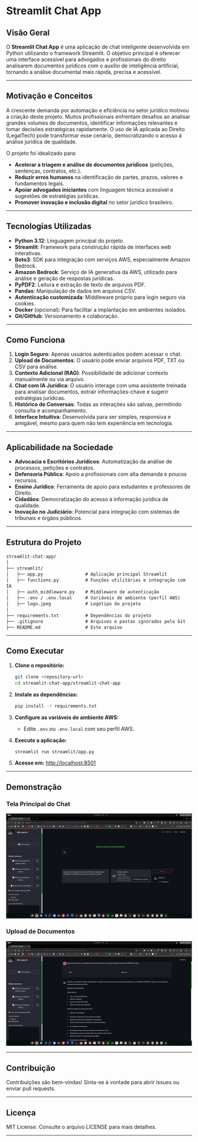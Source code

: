 # Streamlit Chat App


## Visão Geral

O **Streamlit Chat App** é uma aplicação de chat inteligente desenvolvida em Python utilizando o framework Streamlit. O objetivo principal é oferecer uma interface acessível para advogados e profissionais do direito analisarem documentos jurídicos com o auxílio de inteligência artificial, tornando a análise documental mais rápida, precisa e acessível.

---

## Motivação e Conceitos

A crescente demanda por automação e eficiência no setor jurídico motivou a criação deste projeto. Muitos profissionais enfrentam desafios ao analisar grandes volumes de documentos, identificar informações relevantes e tomar decisões estratégicas rapidamente. O uso de IA aplicada ao Direito (LegalTech) pode transformar esse cenário, democratizando o acesso à análise jurídica de qualidade.

O projeto foi idealizado para:
- **Acelerar a triagem e análise de documentos jurídicos** (petições, sentenças, contratos, etc.).
- **Reduzir erros humanos** na identificação de partes, prazos, valores e fundamentos legais.
- **Apoiar advogados iniciantes** com linguagem técnica acessível e sugestões de estratégias jurídicas.
- **Promover inovação e inclusão digital** no setor jurídico brasileiro.

---

## Tecnologias Utilizadas

- **Python 3.12**: Linguagem principal do projeto.
- **Streamlit**: Framework para construção rápida de interfaces web interativas.
- **Boto3**: SDK para integração com serviços AWS, especialmente Amazon Bedrock.
- **Amazon Bedrock**: Serviço de IA generativa da AWS, utilizado para análise e geração de respostas jurídicas.
- **PyPDF2**: Leitura e extração de texto de arquivos PDF.
- **Pandas**: Manipulação de dados em arquivos CSV.
- **Autenticação customizada**: Middleware próprio para login seguro via cookies.
- **Docker** (opcional): Para facilitar a implantação em ambientes isolados.
- **Git/GitHub**: Versionamento e colaboração.

---

## Como Funciona

1. **Login Seguro**: Apenas usuários autenticados podem acessar o chat.
2. **Upload de Documentos**: O usuário pode enviar arquivos PDF, TXT ou CSV para análise.
3. **Contexto Adicional (RAG)**: Possibilidade de adicionar contexto manualmente ou via arquivo.
4. **Chat com IA Jurídica**: O usuário interage com uma assistente treinada para analisar documentos, extrair informações-chave e sugerir estratégias jurídicas.
5. **Histórico de Conversas**: Todas as interações são salvas, permitindo consulta e acompanhamento.
6. **Interface Intuitiva**: Desenvolvida para ser simples, responsiva e amigável, mesmo para quem não tem experiência em tecnologia.

---

## Aplicabilidade na Sociedade

- **Advocacia e Escritórios Jurídicos**: Automatização da análise de processos, petições e contratos.
- **Defensoria Pública**: Apoio a profissionais com alta demanda e poucos recursos.
- **Ensino Jurídico**: Ferramenta de apoio para estudantes e professores de Direito.
- **Cidadãos**: Democratização do acesso à informação jurídica de qualidade.
- **Inovação no Judiciário**: Potencial para integração com sistemas de tribunais e órgãos públicos.

---

## Estrutura do Projeto

```
streamlit-chat-app/
│
├── streamlit/
│   ├── app.py                # Aplicação principal Streamlit
│   ├── functions.py          # Funções utilitárias e integração com IA
│   ├── auth_middleware.py    # Middleware de autenticação
│   ├── .env / .env.local     # Variáveis de ambiente (perfil AWS)
│   ├── logo.jpeg             # Logotipo do projeto
│
├── requirements.txt          # Dependências do projeto
├── .gitignore                # Arquivos e pastas ignorados pelo Git
├── README.md                 # Este arquivo
```

---

## Como Executar

1. **Clone o repositório:**
   ```sh
   git clone <repository-url>
   cd streamlit-chat-app/streamlit-chat-app
   ```

2. **Instale as dependências:**
   ```sh
   pip install -r requirements.txt
   ```

3. **Configure as variáveis de ambiente AWS:**
   - Edite `.env` ou `.env.local` com seu perfil AWS.

4. **Execute a aplicação:**
   ```sh
   streamlit run streamlit/app.py
   ```

5. **Acesse em:** [http://localhost:8501](http://localhost:8501)

---

## Demonstração


### Tela Principal do Chat

![Tela Principal](https://github.com/ItaloRochaj/streamlit-chat-app/blob/main/streamlit-chat-app/imagens%20do%20projeto/Captura%20de%20tela%20de%202025-05-16%2017-02-56.png)

### Upload de Documentos

![Upload de Documentos](https://github.com/ItaloRochaj/streamlit-chat-app/blob/main/streamlit-chat-app/imagens%20do%20projeto/Captura%20de%20tela%20de%202025-05-16%2017-02-25.png)

---

## Contribuição

Contribuições são bem-vindas! Sinta-se à vontade para abrir issues ou enviar pull requests.

---

## Licença

MIT License. Consulte o arquivo LICENSE para mais detalhes.

---
